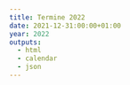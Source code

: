 ```yaml
---
title: Termine 2022
date: 2021-12-31:00:00+01:00
year: 2022
outputs:
  - html
  - calendar
  - json
---
```

